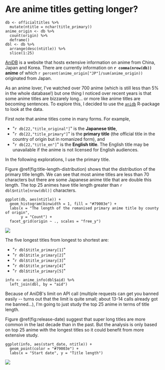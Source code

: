 <!-- ---
title: "Are anime titles getting longer?"
description: |
  A quick exploratory analysis on the length of anime titles. 
--- -->

# Are anime titles getting longer?

```
db <- officialtitles %>% 
  mutate(ntitle = nchar(title_primary))
anime_origin <- db %>% 
  count(origin) %>% 
  deframe()
dbl <- db %>% 
  arrange(desc(ntitle)) %>% 
  slice(1:25)
```

[AniDB](https://anidb.net/) is a website that hosts extensive information on
anime from China, Japan and Korea. There are currently information on **`r
comma(nrow(db))` anime** of which `r
percent(anime_origin["JP"]/sum(anime_origin))` originated from Japan.

As an anime lover, I've watched over 700 anime (which is still less than 5% in
the whole database!) but one thing I noticed over recent years is that some
anime titles are bizzarely long... or more like anime titles are becoming
sentences. To explore this, I decided to use the
[`anidb`](https://github.com/emitanaka/anidb) R-package to look at the data.

First note that anime titles come in many forms.  For example, 

* "`r db[22,"title_original"]`" is the **Japanese title**,
* "`r db[22,"title_primary"]`" is the **primary title** (the official title in
  the country of origin but in romanized form), and
* "`r db[22,"title_en"]`" is the **English title**. The English title may be
  unavailable if the anime is not licensed for English audiences.

In the following explorations, I use the primary title. 

Figure \@ref(fig:title-length-distribution) shows that the distribution of the
primary title length. We can see that most anime titles are less than 70
characters but there are some Japanese anime title that are double this length.
The top 25 animes have title length greater than `r dbl$ntitle[nrow(dbl)]`
characters.

```
ggplot(db, aes(ntitle)) +
  geom_histogram(binwidth = 1, fill = "#79003e") +
  labs(x = "The length of the romanised primary anime title by county of origin", 
       y = "Count") + 
  facet_grid(origin ~ ., scales = "free_y")
```
![](https://emitanaka.org/posts/2022-01-16-anime-titles/figures/title-length-distribution-1.png)

The five longest titles from longest to shortest are: 

* "`r dbl$title_primary[1]`"
* "`r dbl$title_primary[2]`"
* "`r dbl$title_primary[3]`"
* "`r dbl$title_primary[4]`"
* "`r dbl$title_primary[5]`"

```
info <- anime_info(dbl$aid) %>% 
  left_join(dbl, by = "aid")
```

Because of AniDB's limit on API call (multiple requests can get you banned
easily -- turns out that the limit is quite small; about 13-14 calls already got
me banned...), I'm going to just study the top 25 anime in terms of title
length.

Figure \@ref(fig:release-date) suggest that super long titles are more common in
the last decade than in the past. But the analysis is only based on top 25 anime
with the longest titles so it could benefit from more extensive study.

```
ggplot(info, aes(start_date, ntitle)) + 
  geom_point(color = "#79003e") + 
  labs(x = "Start date", y = "Title length")
```
![](https://emitanaka.org/posts/2022-01-16-anime-titles/figures/release-date-1.png)
